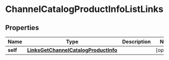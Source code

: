 
# ChannelCatalogProductInfoListLinks

## Properties
Name | Type | Description | Notes
------------ | ------------- | ------------- | -------------
**self** | [**LinksGetChannelCatalogProductInfo**](LinksGetChannelCatalogProductInfo.md) |  |  [optional]



